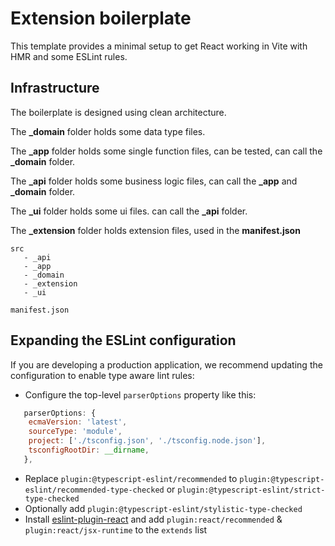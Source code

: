 # Extension boilerplate

This template provides a minimal setup to get React working in Vite with HMR and some ESLint rules.

## Infrastructure

The boilerplate is designed using clean architecture.

The **_domain** folder holds some data type files.  

The **_app** folder holds some single function files, can be tested, can call the **_domain** folder.

The **_api** folder holds some business logic files, can call the **_app** and **_domain** folder.

The **_ui** folder holds some ui files. can call the **_api** folder.

The **_extension** folder holds extension files, used in the **manifest.json**

```shell
src
   - _api
   - _app
   - _domain
   - _extension
   - _ui

manifest.json
```

## Expanding the ESLint configuration

If you are developing a production application, we recommend updating the configuration to enable type aware lint rules:

- Configure the top-level `parserOptions` property like this:

```js
   parserOptions: {
    ecmaVersion: 'latest',
    sourceType: 'module',
    project: ['./tsconfig.json', './tsconfig.node.json'],
    tsconfigRootDir: __dirname,
   },
```

- Replace `plugin:@typescript-eslint/recommended` to `plugin:@typescript-eslint/recommended-type-checked` or `plugin:@typescript-eslint/strict-type-checked`
- Optionally add `plugin:@typescript-eslint/stylistic-type-checked`
- Install [eslint-plugin-react](https://github.com/jsx-eslint/eslint-plugin-react) and add `plugin:react/recommended` & `plugin:react/jsx-runtime` to the `extends` list

